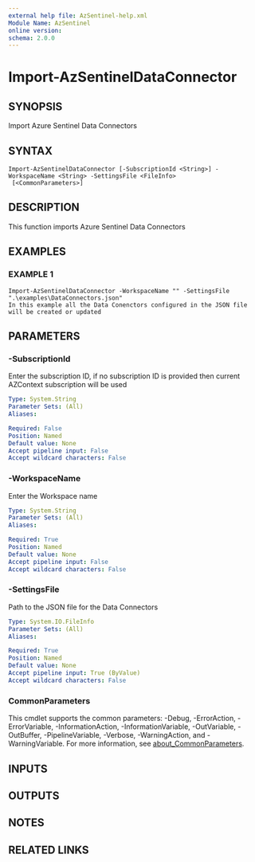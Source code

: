 ```yaml
---
external help file: AzSentinel-help.xml
Module Name: AzSentinel
online version:
schema: 2.0.0
---
```


# Import-AzSentinelDataConnector

## SYNOPSIS
Import Azure Sentinel Data Connectors

## SYNTAX

```
Import-AzSentinelDataConnector [-SubscriptionId <String>] -WorkspaceName <String> -SettingsFile <FileInfo>
 [<CommonParameters>]
```

## DESCRIPTION
This function imports Azure Sentinel Data Connectors

## EXAMPLES

### EXAMPLE 1
```
Import-AzSentinelDataConnector -WorkspaceName "" -SettingsFile ".\examples\DataConnectors.json"
In this example all the Data Conenctors configured in the JSON file will be created or updated
```

## PARAMETERS

### -SubscriptionId
Enter the subscription ID, if no subscription ID is provided then current AZContext subscription will be used

```yaml
Type: System.String
Parameter Sets: (All)
Aliases:

Required: False
Position: Named
Default value: None
Accept pipeline input: False
Accept wildcard characters: False
```

### -WorkspaceName
Enter the Workspace name

```yaml
Type: System.String
Parameter Sets: (All)
Aliases:

Required: True
Position: Named
Default value: None
Accept pipeline input: False
Accept wildcard characters: False
```

### -SettingsFile
Path to the JSON file for the Data Connectors

```yaml
Type: System.IO.FileInfo
Parameter Sets: (All)
Aliases:

Required: True
Position: Named
Default value: None
Accept pipeline input: True (ByValue)
Accept wildcard characters: False
```

### CommonParameters
This cmdlet supports the common parameters: -Debug, -ErrorAction, -ErrorVariable, -InformationAction, -InformationVariable, -OutVariable, -OutBuffer, -PipelineVariable, -Verbose, -WarningAction, and -WarningVariable. For more information, see [about_CommonParameters](http://go.microsoft.com/fwlink/?LinkID=113216).

## INPUTS

## OUTPUTS

## NOTES

## RELATED LINKS
